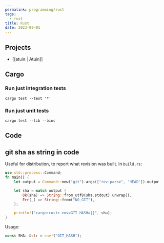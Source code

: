 ```yaml
---
permalink: programming/rust
tags:
  - rust
title: Rust
date: 2023-09-01
---
```

## Projects
- [[atuin | Atuin]]
## Cargo
### Run just integration tests
```
cargo test --test '*' 
```

### Run just unit tests

```
cargo test --lib --bins
```

## Code
## git sha as string in code
Useful for distribution, to report what revision was built. In `build.rs`:
```rust
use std::process::Command;
fn main() {
    let output = Command::new("git").args(["rev-parse", "HEAD"]).output();

    let sha = match output {
        Ok(sha) => String::from_utf8(sha.stdout).unwrap(),
        Err(_) => String::from("NO_GIT"),
    };

    println!("cargo:rustc-env=GIT_HASH={}", sha);
}
```

Usage:
```rust
const SHA: &str = env!("GIT_HASH");
```
